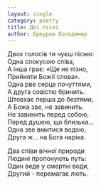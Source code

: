 ```yaml
---
layout: single
category: poetry
title: Дві пісні
author: Бреурош Володимир
---
```


Двох голосів ти чуєш пісню:  
Одна спокусою співа,  
А інша грає: «Ще не пізно,  
Прийняти Божії слова».  
Одна рве серце почуттями,  
А друга совістю бринить.  
Штовхає перша до безтями,  
А Божа зве, не завинить.  
Не завинить перед собою,  
Перед душею, що близька…  
Одна зве вмитися водою,  
Друга ж... на Бога наріка.  

Два співи вічної природи  
Людині пропонують путь:  
Один веде у смертні води,  
Другий - перемагає лють.  
